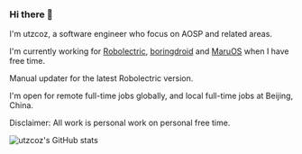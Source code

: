 ### Hi there 👋

I'm utzcoz, a software engineer who focus on AOSP and related areas.

I'm currently working for [Robolectric](https://github.com/robolectric/robolectric), [boringdroid](https://github.com/boringdroid) and [MaruOS](https://github.com/maruos/) when I have free time.

Manual updater for the latest Robolectric version.

I'm open for remote full-time jobs globally, and local full-time jobs at Beijing, China.

Disclaimer: All work is personal work on personal free time.

![utzcoz's GitHub stats](https://github-readme-stats.vercel.app/api?username=utzcoz&show_icons=true&theme=transparent)
